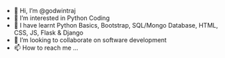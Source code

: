- 👋 Hi, I’m @godwintraj
- 👀 I’m interested in Python Coding
- 🌱 I have learnt Python Basics, Bootstrap, SQL/Mongo Database, HTML, CSS, JS, Flask &  Django
- 💞️ I’m looking to collaborate on software development
- 📫 How to reach me ...

<!---
godwintraj/godwintraj is a ✨ special ✨ repository because its `README.md` (this file) appears on your GitHub profile.
You can click the Preview link to take a look at your changes.
--->
